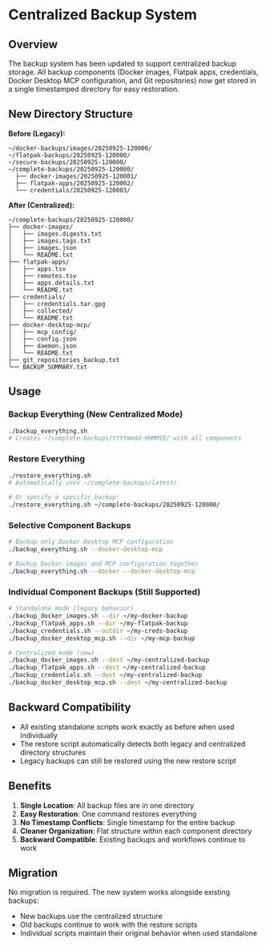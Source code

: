 # Centralized Backup System

## Overview

The backup system has been updated to support centralized backup storage. All backup components (Docker images, Flatpak apps, credentials, Docker Desktop MCP configuration, and Git repositories) now get stored in a single timestamped directory for easy restoration.

## New Directory Structure

**Before (Legacy):**
```
~/docker-backups/images/20250925-120000/
~/flatpak-backups/20250925-120000/
~/secure-backups/20250925-120000/
~/complete-backups/20250925-120000/
  ├── docker-images/20250925-120001/
  ├── flatpak-apps/20250925-120002/
  └── credentials/20250925-120003/
```

**After (Centralized):**
```
~/complete-backups/20250925-120000/
├── docker-images/
│   ├── images.digests.txt
│   ├── images.tags.txt
│   ├── images.json
│   └── README.txt
├── flatpak-apps/
│   ├── apps.tsv
│   ├── remotes.tsv
│   ├── apps.details.txt
│   └── README.txt
├── credentials/
│   ├── credentials.tar.gpg
│   ├── collected/
│   └── README.txt
├── docker-desktop-mcp/
│   ├── mcp_config/
│   ├── config.json
│   ├── daemon.json
│   └── README.txt
├── git_repositories_backup.txt
└── BACKUP_SUMMARY.txt
```

## Usage

### Backup Everything (New Centralized Mode)
```bash
./backup_everything.sh
# Creates ~/complete-backups/YYYYmmdd-HHMMSS/ with all components
```

### Restore Everything
```bash
./restore_everything.sh
# Automatically uses ~/complete-backups/latest/

# Or specify a specific backup:
./restore_everything.sh ~/complete-backups/20250925-120000/
```

### Selective Component Backups
```bash
# Backup only Docker Desktop MCP configuration
./backup_everything.sh --docker-desktop-mcp

# Backup Docker images and MCP configuration together
./backup_everything.sh --docker --docker-desktop-mcp
```

### Individual Component Backups (Still Supported)
```bash
# Standalone mode (legacy behavior)
./backup_docker_images.sh --dir ~/my-docker-backup
./backup_flatpak_apps.sh --dir ~/my-flatpak-backup
./backup_credentials.sh --outdir ~/my-creds-backup
./backup_docker_desktop_mcp.sh --dir ~/my-mcp-backup

# Centralized mode (new)
./backup_docker_images.sh --dest ~/my-centralized-backup
./backup_flatpak_apps.sh --dest ~/my-centralized-backup
./backup_credentials.sh --dest ~/my-centralized-backup
./backup_docker_desktop_mcp.sh --dest ~/my-centralized-backup
```

## Backward Compatibility

- All existing standalone scripts work exactly as before when used individually
- The restore script automatically detects both legacy and centralized directory structures
- Legacy backups can still be restored using the new restore script

## Benefits

1. **Single Location**: All backup files are in one directory
2. **Easy Restoration**: One command restores everything
3. **No Timestamp Conflicts**: Single timestamp for the entire backup
4. **Cleaner Organization**: Flat structure within each component directory
5. **Backward Compatible**: Existing backups and workflows continue to work

## Migration

No migration is required. The new system works alongside existing backups:

- New backups use the centralized structure
- Old backups continue to work with the restore scripts
- Individual scripts maintain their original behavior when used standalone